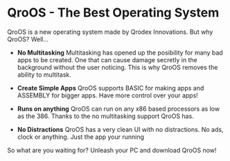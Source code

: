 
# QroOS - The Best Operating System
QroOS is a new operating system made by Qrodex Innovations. But why QroOS? Well...

- **No Multitasking**
Multitasking has opened up the posibility for many bad apps to be created. One that can cause damage secretly in the background without the user noticing. This is why QroOS removes the ability to multitask.

- **Create Simple Apps**
QroOS supports BASIC for making apps and ASSEMBLY for bigger apps. Have more control over your apps!

- **Runs on anything**
QroOS can run on any x86 based processors as low as the 386. Thanks to the no multitasking support QroOS has.

- **No Distractions**
QroOS has a very clean UI with no distractions. No ads, clock or anything. Just the app your running
  
So what are you waiting for? Unleash your PC and download QroOS now!
